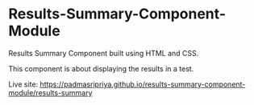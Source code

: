 # Results-Summary-Component-Module
Results Summary Component built using HTML and CSS.

This component is about displaying the results in a test. 

Live site: https://padmasripriya.github.io/results-summary-component-module/results-summary
